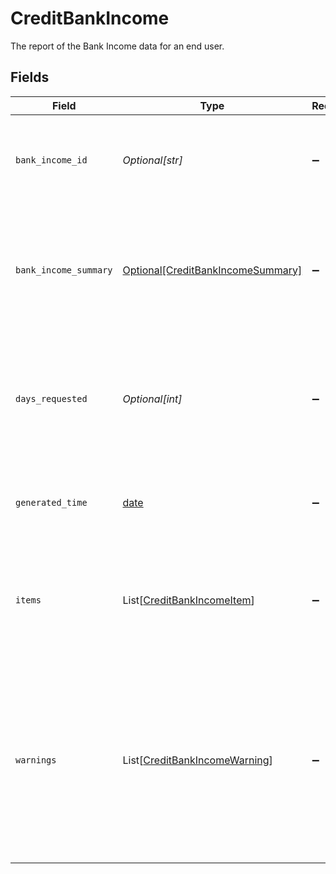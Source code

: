 # CreditBankIncome

The report of the Bank Income data for an end user.


## Fields

| Field                                                                                                                                                        | Type                                                                                                                                                         | Required                                                                                                                                                     | Description                                                                                                                                                  |
| ------------------------------------------------------------------------------------------------------------------------------------------------------------ | ------------------------------------------------------------------------------------------------------------------------------------------------------------ | ------------------------------------------------------------------------------------------------------------------------------------------------------------ | ------------------------------------------------------------------------------------------------------------------------------------------------------------ |
| `bank_income_id`                                                                                                                                             | *Optional[str]*                                                                                                                                              | :heavy_minus_sign:                                                                                                                                           | The unique identifier associated with the Bank Income Report.                                                                                                |
| `bank_income_summary`                                                                                                                                        | [Optional[CreditBankIncomeSummary]](../../models/shared/creditbankincomesummary.md)                                                                          | :heavy_minus_sign:                                                                                                                                           | Summary for bank income across all income sources and items (max history of 730 days).                                                                       |
| `days_requested`                                                                                                                                             | *Optional[int]*                                                                                                                                              | :heavy_minus_sign:                                                                                                                                           | The number of days requested by the customer for the Bank Income Report.                                                                                     |
| `generated_time`                                                                                                                                             | [date](https://docs.python.org/3/library/datetime.html#date-objects)                                                                                         | :heavy_minus_sign:                                                                                                                                           | The time when the Bank Income Report was generated.                                                                                                          |
| `items`                                                                                                                                                      | List[[CreditBankIncomeItem](../../models/shared/creditbankincomeitem.md)]                                                                                    | :heavy_minus_sign:                                                                                                                                           | The list of Items in the report along with the associated metadata about the Item.                                                                           |
| `warnings`                                                                                                                                                   | List[[CreditBankIncomeWarning](../../models/shared/creditbankincomewarning.md)]                                                                              | :heavy_minus_sign:                                                                                                                                           | If data from the Bank Income report was unable to be retrieved, the warnings will contain information about the error that caused the data to be incomplete. |